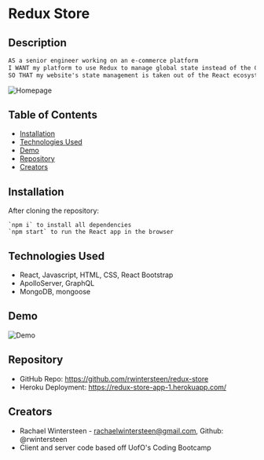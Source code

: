 # Redux Store

## Description
```md
AS a senior engineer working on an e-commerce platform
I WANT my platform to use Redux to manage global state instead of the Context API
SO THAT my website's state management is taken out of the React ecosystem
```
![Homepage](/src/assets/shop-shop-homepage.png)

## Table of Contents
* [Installation](#Installation)
* [Technologies Used](#Technologies-Used)
* [Demo](#Demo)
* [Repository](#Repository)
* [Creators](#Creators)

## Installation
After cloning the repository: 
```
`npm i` to install all dependencies 
`npm start` to run the React app in the browser
```

## Technologies Used
* React, Javascript, HTML, CSS, React Bootstrap
* ApolloServer, GraphQL
* MongoDB, mongoose

## Demo
![Demo](/src/images/Piano-on-the-go.gif)

## Repository
* GitHub Repo: https://github.com/rwintersteen/redux-store
* Heroku Deployment: https://redux-store-app-1.herokuapp.com/

## Creators
* Rachael Wintersteen - rachaelwintersteen@gmail.com, Github: @rwintersteen
* Client and server code based off UofO's Coding Bootcamp

